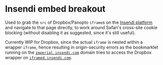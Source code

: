 # Insendi embed breakout

Used to grab the `src` of Dropbox/Panopto `iframe`s on the [Insendi platform](https://www.insendi.com/platform) and navigate to that page directly, to work around Safari's cross-site cookie blocking (without disabling it as suggested, since it's still useful).

Currently WIP for Dropbox, since the actual `iframe` is nested within a wrapper `iframe`, hence resulting in origin-security errors as the bookmarklet running on the [`imperial.insendi.com`](https://imperial.insendi.com/) domain tries to access the Dropbox wrapper on [`iframed.insendi.com`](https://iframed.insendi.com/).
